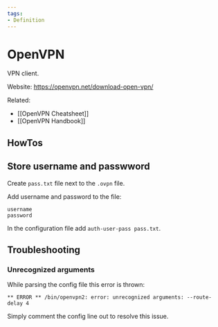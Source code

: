 ```yaml
---
tags:
- Definition
---
```

# OpenVPN

VPN client.

Website: <https://openvpn.net/download-open-vpn/>

Related:
* [[OpenVPN Cheatsheet]]
* [[OpenVPN Handbook]]

## HowTos

## Store username and passwword

Create `pass.txt` file next to the `.ovpn` file.

Add username and password to the file:

```
username
password
```

In the configuration file add `auth-user-pass pass.txt`.

## Troubleshooting

### Unrecognized arguments

While parsing the config file this error is thrown:

```
** ERROR ** /bin/openvpn2: error: unrecognized arguments: --route-delay 4
```

Simply comment the config line out to resolve this issue.